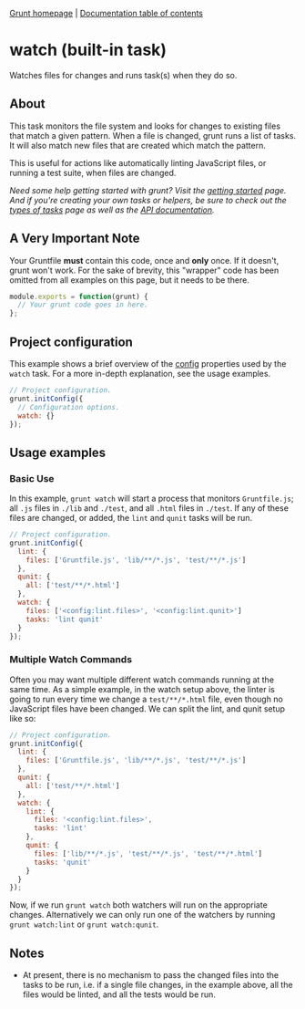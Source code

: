 [Grunt homepage](https://github.com/cowboy/grunt) | [Documentation table of contents](toc.md)

# watch (built-in task)

Watches files for changes and runs task(s) when they do so.

## About

This task monitors the file system and looks for changes to existing files that match a given pattern. When a file is changed, grunt runs a list of tasks. It will also match new files that are created which match the pattern.

This is useful for actions like automatically linting JavaScript files, or running a test suite, when files are changed.

_Need some help getting started with grunt? Visit the [getting started](getting_started.md) page. And if you're creating your own tasks or helpers, be sure to check out the [types of tasks](types_of_tasks.md) page as well as the [API documentation](api.md)._

## A Very Important Note
Your Gruntfile **must** contain this code, once and **only** once. If it doesn't, grunt won't work. For the sake of brevity, this "wrapper" code has been omitted from all examples on this page, but it needs to be there.

```javascript
module.exports = function(grunt) {
  // Your grunt code goes in here.
};
```

## Project configuration

This example shows a brief overview of the [config](api_config.md) properties used by the `watch` task. For a more in-depth explanation, see the usage examples.

```javascript
// Project configuration.
grunt.initConfig({
  // Configuration options.
  watch: {}
});
```

## Usage examples

### Basic Use

In this example, `grunt watch` will start a process that monitors `Gruntfile.js`; all `.js` files in `./lib` and `./test`, and all `.html` files in `./test`. If any of these files are changed, or added, the `lint` and `qunit` tasks will be run.

```javascript
// Project configuration.
grunt.initConfig({
  lint: {
    files: ['Gruntfile.js', 'lib/**/*.js', 'test/**/*.js']
  },
  qunit: {
    all: ['test/**/*.html']
  },
  watch: {
    files: ['<config:lint.files>', '<config:lint.qunit>']
    tasks: 'lint qunit'
  }
});
```

### Multiple Watch Commands

Often you may want multiple different watch commands running at the same time. As a simple example, in the watch setup above, the linter is going to run every time we change a `test/**/*.html` file, even though no JavaScript files have been changed. We can split the lint, and qunit setup like so:

```javascript
// Project configuration.
grunt.initConfig({
  lint: {
    files: ['Gruntfile.js', 'lib/**/*.js', 'test/**/*.js']
  },
  qunit: {
    all: ['test/**/*.html']
  },
  watch: {
    lint: {
      files: '<config:lint.files>',
      tasks: 'lint'
    },
    qunit: {
      files: ['lib/**/*.js', 'test/**/*.js', 'test/**/*.html']
      tasks: 'qunit'
    }
  }
});
```

Now, if we run `grunt watch` both watchers will run on the appropriate changes. Alternatively we can only run one of the watchers by running `grunt watch:lint` or `grunt watch:qunit`.


## Notes

* At present, there is no mechanism to pass the changed files into the tasks to be run, i.e. if a single file changes, in the example above, all the files would be linted, and all the tests would be run.

